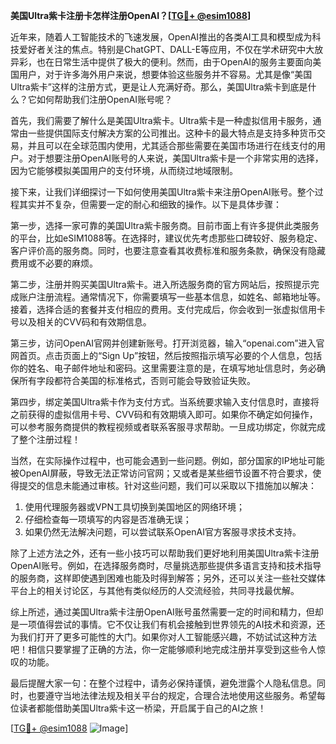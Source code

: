 **美国Ultra紫卡注册卡怎样注册OpenAI？[[TG💪+ @esim1088](https://t.me/s/esim1088)]**

近年来，随着人工智能技术的飞速发展，OpenAI推出的各类AI工具和模型成为科技爱好者关注的焦点。特别是ChatGPT、DALL-E等应用，不仅在学术研究中大放异彩，也在日常生活中提供了极大的便利。然而，由于OpenAI的服务主要面向美国用户，对于许多海外用户来说，想要体验这些服务并不容易。尤其是像“美国Ultra紫卡”这样的注册方式，更是让人充满好奇。那么，美国Ultra紫卡到底是什么？它如何帮助我们注册OpenAI账号呢？

首先，我们需要了解什么是美国Ultra紫卡。Ultra紫卡是一种虚拟信用卡服务，通常由一些提供国际支付解决方案的公司推出。这种卡的最大特点是支持多种货币交易，并且可以在全球范围内使用，尤其适合那些需要在美国市场进行在线支付的用户。对于想要注册OpenAI账号的人来说，美国Ultra紫卡是一个非常实用的选择，因为它能够模拟美国用户的支付环境，从而绕过地域限制。

接下来，让我们详细探讨一下如何使用美国Ultra紫卡来注册OpenAI账号。整个过程其实并不复杂，但需要一定的耐心和细致的操作。以下是具体步骤：

第一步，选择一家可靠的美国Ultra紫卡服务商。目前市面上有许多提供此类服务的平台，比如eSIM1088等。在选择时，建议优先考虑那些口碑较好、服务稳定、客户评价高的服务商。同时，也要注意查看其收费标准和服务条款，确保没有隐藏费用或不必要的麻烦。

第二步，注册并购买美国Ultra紫卡。进入所选服务商的官方网站后，按照提示完成账户注册流程。通常情况下，你需要填写一些基本信息，如姓名、邮箱地址等。接着，选择合适的套餐并支付相应的费用。支付完成后，你会收到一张虚拟信用卡号以及相关的CVV码和有效期信息。

第三步，访问OpenAI官网并创建新账号。打开浏览器，输入“openai.com”进入官网首页。点击页面上的“Sign Up”按钮，然后按照指示填写必要的个人信息，包括你的姓名、电子邮件地址和密码。这里需要注意的是，在填写地址信息时，务必确保所有字段都符合美国的标准格式，否则可能会导致验证失败。

第四步，绑定美国Ultra紫卡作为支付方式。当系统要求输入支付信息时，直接将之前获得的虚拟信用卡号、CVV码和有效期填入即可。如果你不确定如何操作，可以参考服务商提供的教程视频或者联系客服寻求帮助。一旦成功绑定，你就完成了整个注册过程！

当然，在实际操作过程中，也可能会遇到一些问题。例如，部分国家的IP地址可能被OpenAI屏蔽，导致无法正常访问官网；又或者是某些细节设置不符合要求，使得提交的信息未能通过审核。针对这些问题，我们可以采取以下措施加以解决：

1. 使用代理服务器或VPN工具切换到美国地区的网络环境；
2. 仔细检查每一项填写的内容是否准确无误；
3. 如果仍然无法解决问题，可以尝试联系OpenAI官方客服寻求技术支持。

除了上述方法之外，还有一些小技巧可以帮助我们更好地利用美国Ultra紫卡注册OpenAI账号。例如，在选择服务商时，尽量挑选那些提供多语言支持和技术指导的服务商，这样即使遇到困难也能及时得到解答；另外，还可以关注一些社交媒体平台上的相关讨论区，与其他有类似经历的人交流经验，共同寻找最优解。

综上所述，通过美国Ultra紫卡注册OpenAI账号虽然需要一定的时间和精力，但却是一项值得尝试的事情。它不仅让我们有机会接触到世界领先的AI技术和资源，还为我们打开了更多可能性的大门。如果你对人工智能感兴趣，不妨试试这种方法吧！相信只要掌握了正确的方法，你一定能够顺利地完成注册并享受到这些令人惊叹的功能。

最后提醒大家一句：在整个过程中，请务必保持谨慎，避免泄露个人隐私信息。同时，也要遵守当地法律法规及相关平台的规定，合理合法地使用这些服务。希望每位读者都能借助美国Ultra紫卡这一桥梁，开启属于自己的AI之旅！

[[TG💪+ @esim1088](https://t.me/s/esim1088) ![Image](https://i.postimg.cc/4NQfJmqS/Snipaste-2025-05-13-00-14-12.png)]